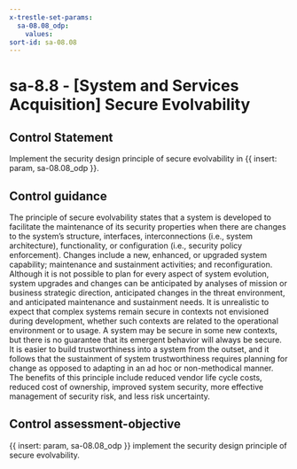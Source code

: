 ```yaml
---
x-trestle-set-params:
  sa-08.08_odp:
    values:
sort-id: sa-08.08
---
```


# sa-8.8 - \[System and Services Acquisition\] Secure Evolvability

## Control Statement

Implement the security design principle of secure evolvability in {{ insert: param, sa-08.08_odp }}.

## Control guidance

The principle of secure evolvability states that a system is developed to facilitate the maintenance of its security properties when there are changes to the system’s structure, interfaces, interconnections (i.e., system architecture), functionality, or configuration (i.e., security policy enforcement). Changes include a new, enhanced, or upgraded system capability; maintenance and sustainment activities; and reconfiguration. Although it is not possible to plan for every aspect of system evolution, system upgrades and changes can be anticipated by analyses of mission or business strategic direction, anticipated changes in the threat environment, and anticipated maintenance and sustainment needs. It is unrealistic to expect that complex systems remain secure in contexts not envisioned during development, whether such contexts are related to the operational environment or to usage. A system may be secure in some new contexts, but there is no guarantee that its emergent behavior will always be secure. It is easier to build trustworthiness into a system from the outset, and it follows that the sustainment of system trustworthiness requires planning for change as opposed to adapting in an ad hoc or non-methodical manner. The benefits of this principle include reduced vendor life cycle costs, reduced cost of ownership, improved system security, more effective management of security risk, and less risk uncertainty.

## Control assessment-objective

{{ insert: param, sa-08.08_odp }} implement the security design principle of secure evolvability.
